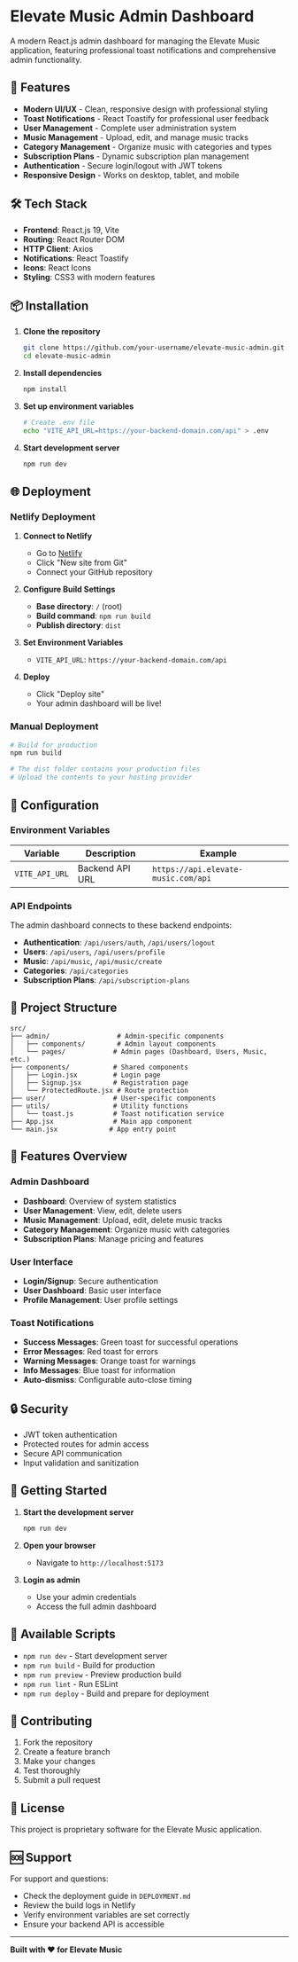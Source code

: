 # Elevate Music Admin Dashboard

A modern React.js admin dashboard for managing the Elevate Music application, featuring professional toast notifications and comprehensive admin functionality.

## 🚀 Features

- **Modern UI/UX** - Clean, responsive design with professional styling
- **Toast Notifications** - React Toastify for professional user feedback
- **User Management** - Complete user administration system
- **Music Management** - Upload, edit, and manage music tracks
- **Category Management** - Organize music with categories and types
- **Subscription Plans** - Dynamic subscription plan management
- **Authentication** - Secure login/logout with JWT tokens
- **Responsive Design** - Works on desktop, tablet, and mobile

## 🛠️ Tech Stack

- **Frontend**: React.js 19, Vite
- **Routing**: React Router DOM
- **HTTP Client**: Axios
- **Notifications**: React Toastify
- **Icons**: React Icons
- **Styling**: CSS3 with modern features

## 📦 Installation

1. **Clone the repository**
   ```bash
   git clone https://github.com/your-username/elevate-music-admin.git
   cd elevate-music-admin
   ```

2. **Install dependencies**
   ```bash
   npm install
   ```

3. **Set up environment variables**
   ```bash
   # Create .env file
   echo "VITE_API_URL=https://your-backend-domain.com/api" > .env
   ```

4. **Start development server**
   ```bash
   npm run dev
   ```

## 🌐 Deployment

### Netlify Deployment

1. **Connect to Netlify**
   - Go to [Netlify](https://netlify.com)
   - Click "New site from Git"
   - Connect your GitHub repository

2. **Configure Build Settings**
   - **Base directory**: `/` (root)
   - **Build command**: `npm run build`
   - **Publish directory**: `dist`

3. **Set Environment Variables**
   - `VITE_API_URL`: `https://your-backend-domain.com/api`

4. **Deploy**
   - Click "Deploy site"
   - Your admin dashboard will be live!

### Manual Deployment

```bash
# Build for production
npm run build

# The dist folder contains your production files
# Upload the contents to your hosting provider
```

## 🔧 Configuration

### Environment Variables

| Variable | Description | Example |
|----------|-------------|---------|
| `VITE_API_URL` | Backend API URL | `https://api.elevate-music.com/api` |

### API Endpoints

The admin dashboard connects to these backend endpoints:

- **Authentication**: `/api/users/auth`, `/api/users/logout`
- **Users**: `/api/users`, `/api/users/profile`
- **Music**: `/api/music`, `/api/music/create`
- **Categories**: `/api/categories`
- **Subscription Plans**: `/api/subscription-plans`

## 📁 Project Structure

```
src/
├── admin/                 # Admin-specific components
│   ├── components/        # Admin layout components
│   └── pages/            # Admin pages (Dashboard, Users, Music, etc.)
├── components/           # Shared components
│   ├── Login.jsx         # Login page
│   ├── Signup.jsx        # Registration page
│   └── ProtectedRoute.jsx # Route protection
├── user/                 # User-specific components
├── utils/                # Utility functions
│   └── toast.js          # Toast notification service
├── App.jsx               # Main app component
└── main.jsx             # App entry point
```

## 🎨 Features Overview

### Admin Dashboard
- **Dashboard**: Overview of system statistics
- **User Management**: View, edit, delete users
- **Music Management**: Upload, edit, delete music tracks
- **Category Management**: Organize music with categories
- **Subscription Plans**: Manage pricing and features

### User Interface
- **Login/Signup**: Secure authentication
- **User Dashboard**: Basic user interface
- **Profile Management**: User profile settings

### Toast Notifications
- **Success Messages**: Green toast for successful operations
- **Error Messages**: Red toast for errors
- **Warning Messages**: Orange toast for warnings
- **Info Messages**: Blue toast for information
- **Auto-dismiss**: Configurable auto-close timing

## 🔒 Security

- JWT token authentication
- Protected routes for admin access
- Secure API communication
- Input validation and sanitization

## 🚀 Getting Started

1. **Start the development server**
   ```bash
   npm run dev
   ```

2. **Open your browser**
   - Navigate to `http://localhost:5173`

3. **Login as admin**
   - Use your admin credentials
   - Access the full admin dashboard

## 📝 Available Scripts

- `npm run dev` - Start development server
- `npm run build` - Build for production
- `npm run preview` - Preview production build
- `npm run lint` - Run ESLint
- `npm run deploy` - Build and prepare for deployment

## 🤝 Contributing

1. Fork the repository
2. Create a feature branch
3. Make your changes
4. Test thoroughly
5. Submit a pull request

## 📄 License

This project is proprietary software for the Elevate Music application.

## 🆘 Support

For support and questions:
- Check the deployment guide in `DEPLOYMENT.md`
- Review the build logs in Netlify
- Verify environment variables are set correctly
- Ensure your backend API is accessible

---

**Built with ❤️ for Elevate Music**